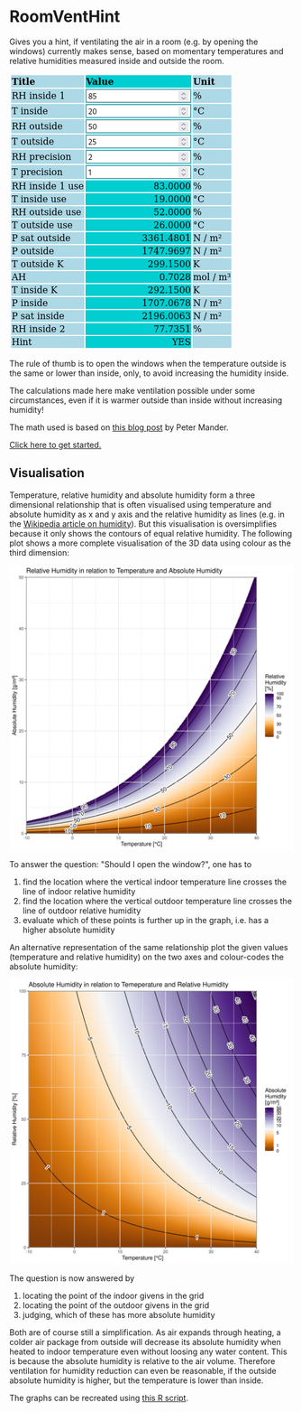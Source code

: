 # RoomVentHint

Gives you a hint, if ventilating the air in a room (e.g. by opening the windows)
currently makes sense, based on momentary temperatures and relative humidities
measured inside and outside the room.

![RoomVentHint](./RoomVentHint.png)

The rule of thumb is to open the windows when the temperature outside is the
same or lower than inside, only, to avoid increasing the humidity inside.

The calculations made here make ventilation possible under some circumstances,
even if it is warmer outside than inside without increasing humidity!

The math used is based on [this blog post](https://carnotcycle.wordpress.com/2012/08/04/how-to-convert-relative-humidity-to-absolute-humidity/)
by Peter Mander.

[Click here to get started.](https://rhinodevel.github.io/RoomVentHint/)


## Visualisation

Temperature, relative humidity and absolute humidity form a three dimensional relationship that is often visualised using temperature and absolute humidity as x and y axis and the relative humidity as lines (e.g. in the [Wikipedia article on humidity](https://de.wikipedia.org/wiki/Luftfeuchtigkeit#/media/Datei:Luftfeuchte.png)). But this visualisation is oversimplifies because it only shows the contours of equal relative humidity. The following plot shows a more complete visualisation of the 3D data using colour as the third dimension:

![](rh_plot.png)

To answer the question: "Should I open the window?", one has to 

 1. find the location where the vertical indoor temperature line crosses the line of indoor relative humidity
 2. find the location where the vertical outdoor temperature line crosses the line of outdoor relative humidity
 3. evaluate which of these points is further up in the graph, i.e. has a higher absolute humidity
 
An alternative representation of the same relationship plot the given values (temperature and relative humidity) on the two axes and colour-codes the absolute humidity:

![](ah_plot.png)

The question is now answered by 

 1. locating the point of the indoor givens in the grid
 2. locating the point of the outdoor givens in the grid
 3. judging, which of these has more absolute humidity

Both are of course still a simplification. As air expands through heating, a colder air package from outside will decrease its absolute humidity when heated to indoor temperature even without loosing any water content. This is because the absolute humidity is relative to the air volume. Therefore ventilation for humidity reduction can even be reasonable, if the outside absolute humidity is higher, but the temperature is lower than inside.

The graphs can be recreated using [this R script](HumidityGraphs.R).
